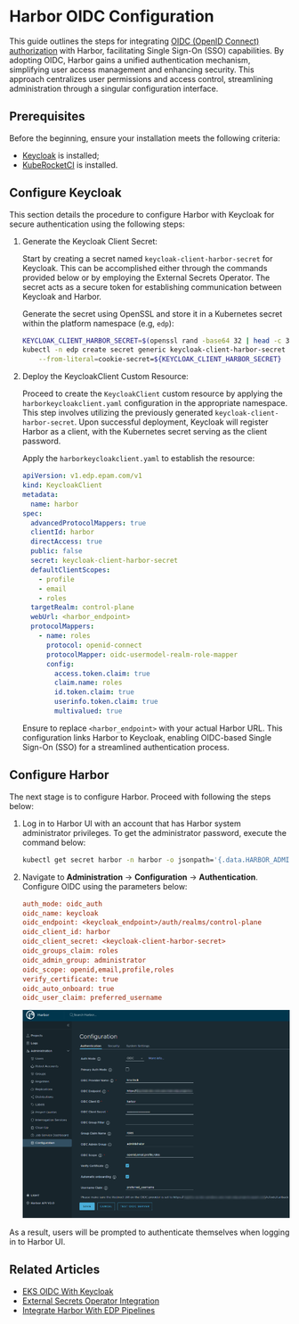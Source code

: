 # Harbor OIDC Configuration

This guide outlines the steps for integrating [OIDC (OpenID Connect) authorization](https://openid.net/connect/) with Harbor, facilitating Single Sign-On (SSO) capabilities. By adopting OIDC, Harbor gains a unified authentication mechanism, simplifying user access management and enhancing security. This approach centralizes user permissions and access control, streamlining administration through a singular configuration interface.

## Prerequisites

Before the beginning, ensure your installation meets the following criteria:

* [Keycloak](../auth/keycloak.md) is installed;
* [KubeRocketCI](../install-kuberocketci.mdx) is installed.

## Configure Keycloak

This section details the procedure to configure Harbor with Keycloak for secure authentication using the following steps:

1. Generate the Keycloak Client Secret:

    Start by creating a secret named `keycloak-client-harbor-secret` for Keycloak. This can be accomplished either through the commands provided below or by employing the External Secrets Operator. The secret acts as a secure token for establishing communication between Keycloak and Harbor.

    Generate the secret using OpenSSL and store it in a Kubernetes secret within the platform namespace (e.g, `edp`):

    ```bash
    KEYCLOAK_CLIENT_HARBOR_SECRET=$(openssl rand -base64 32 | head -c 32)
    kubectl -n edp create secret generic keycloak-client-harbor-secret \
        --from-literal=cookie-secret=${KEYCLOAK_CLIENT_HARBOR_SECRET}
    ```

2. Deploy the KeycloakClient Custom Resource:

    Proceed to create the `KeycloakClient` custom resource by applying the `harborkeycloakclient.yaml` configuration in the appropriate namespace. This step involves utilizing the previously generated `keycloak-client-harbor-secret`. Upon successful deployment, Keycloak will register Harbor as a client, with the Kubernetes secret serving as the client password.

    Apply the `harborkeycloakclient.yaml` to establish the resource:

    ```yaml
    apiVersion: v1.edp.epam.com/v1
    kind: KeycloakClient
    metadata:
      name: harbor
    spec:
      advancedProtocolMappers: true
      clientId: harbor
      directAccess: true
      public: false
      secret: keycloak-client-harbor-secret
      defaultClientScopes:
        - profile
        - email
        - roles
      targetRealm: control-plane
      webUrl: <harbor_endpoint>
      protocolMappers:
        - name: roles
          protocol: openid-connect
          protocolMapper: oidc-usermodel-realm-role-mapper
          config:
            access.token.claim: true
            claim.name: roles
            id.token.claim: true
            userinfo.token.claim: true
            multivalued: true
    ```

    Ensure to replace `<harbor_endpoint>` with your actual Harbor URL. This configuration links Harbor to Keycloak, enabling OIDC-based Single Sign-On (SSO) for a streamlined authentication process.

## Configure Harbor

The next stage is to configure Harbor. Proceed with following the steps below:

1. Log in to Harbor UI with an account that has Harbor system administrator privileges. To get the administrator password, execute the command below:

    ```bash
    kubectl get secret harbor -n harbor -o jsonpath='{.data.HARBOR_ADMIN_PASSWORD}' | base64 --decode
    ```

2. Navigate to **Administration** -> **Configuration** -> **Authentication**. Configure OIDC using the parameters below:

    ```ini
    auth_mode: oidc_auth
    oidc_name: keycloak
    oidc_endpoint: <keycloak_endpoint>/auth/realms/control-plane
    oidc_client_id: harbor
    oidc_client_secret: <keycloak-client-harbor-secret>
    oidc_groups_claim: roles
    oidc_admin_group: administrator
    oidc_scope: openid,email,profile,roles
    verify_certificate: true
    oidc_auto_onboard: true
    oidc_user_claim: preferred_username
    ```

    ![Harbor Authentication Configuration](../../assets/operator-guide/oidc-harbor-cfg-ui.png "Harbor Authentication Configuration")

As a result, users will be prompted to authenticate themselves when logging in to Harbor UI.

## Related Articles

* [EKS OIDC With Keycloak](../auth/configure-keycloak-oidc-eks.md)
* [External Secrets Operator Integration](../secrets-management/external-secrets-operator-integration.md)
* [Integrate Harbor With EDP Pipelines](harbor-integration.md)
